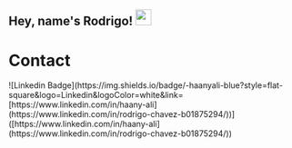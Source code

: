 ## Hey, name's Rodrigo! <img src="https://media.giphy.com/media/hvRJCLFzcasrR4ia7z/giphy.gif" width="28px" height="28px">
<h1>Contact</h1> 
![Linkedin Badge](https://img.shields.io/badge/-haanyali-blue?style=flat-square&logo=Linkedin&logoColor=white&link=[https://www.linkedin.com/in/haany-ali](https://www.linkedin.com/in/rodrigo-chavez-b01875294/))]([https://www.linkedin.com/in/haany-ali](https://www.linkedin.com/in/rodrigo-chavez-b01875294/))
